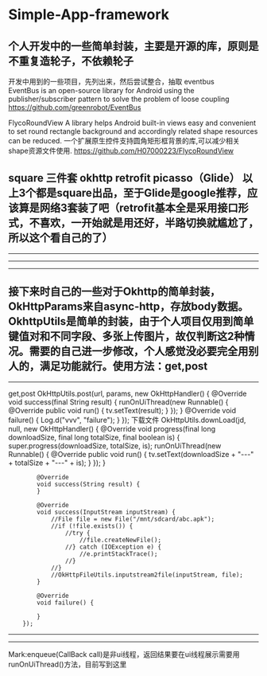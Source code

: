 # Simple-App-framework
个人开发中的一些简单封装，主要是开源的库，原则是不重复造轮子，不依赖轮子
-------------------------------------------------------------------------------------
开发中用到的一些项目，先列出来，然后尝试整合，抽取
eventbus         
EventBus is an open-source library for Android using the publisher/subscriber pattern to solve the problem of loose coupling             https://github.com/greenrobot/EventBus

FlycoRoundView
A library helps Android built-in views easy and convenient to set round rectangle background and accordingly related shape resources can be reduced. 一个扩展原生控件支持圆角矩形框背景的库,可以减少相关shape资源文件使用.
https://github.com/H07000223/FlycoRoundView

square 三件套    okhttp   retrofit   picasso（Glide）
以上3个都是square出品，至于Glide是google推荐，应该算是网络3套装了吧（retrofit基本全是采用接口形式，不喜欢，一开始就是用还好，半路切换就尴尬了，所以这个看自己的了）
-------------------------------------------------------------------------------------------------------------------------------------
-------------------------------------------------------------------------------------------------------------------------------------
-------------------------------------------------------------------------------------------------------------------------------------
-------------------------------------------------------------------------------------------------------------------------------------
接下来时自己的一些对于Okhttp的简单封装，OkHttpParams来自async-http，存放body数据。OkhttpUtils是简单的封装，由于个人项目仅用到简单键值对和不同字段、多张上传图片，故仅判断这2种情况。需要的自己进一步修改，个人感觉没必要完全用别人的，满足功能就行。使用方法：get,post
-------------------------------------------------------------------------------------------------------------------------------------
-------------------------------------------------------------------------------------------------------------------------------------
  get,post
             OkHttpUtils.post(url, params, new OkHttpHandler() {
             @Override
             void success(final String result) {
                runOnUiThread(new Runnable() {
                    @Override
                    public void run() {
                        tv.setText(result);
                    }
                });
               }
                @Override
                 void failure() {
                Log.d("vvv", "failure");
              }
              });
下载文件
               OkHttpUtils.downLoad(jd, null, new OkHttpHandler() {
            @Override
            void progress(final long downloadSize, final long totalSize, final boolean is) {
                super.progress(downloadSize, totalSize, is);
                runOnUiThread(new Runnable() {
                    @Override
                    public void run() {
                        tv.setText(downloadSize + "---" + totalSize + "---" + is);
                    }
                });
            }

            @Override
            void success(String result) {
            }

            @Override
            void success(InputStream inputStream) {
                //File file = new File("/mnt/sdcard/abc.apk");
                //if (!file.exists()) {
                    //try {
                        //file.createNewFile();
                    //} catch (IOException e) {
                        //e.printStackTrace();
                    //}
                //}
                //OkHttpFileUtils.inputstream2file(inputStream, file);
            }

            @Override
            void failure() {

            }
        });
-------------------------------------------------------------------------------------------------------------------------------------
-------------------------------------------------------------------------------------------------------------------------------------
Mark:enqueue(CallBack call)是非ui线程，返回结果要在ui线程展示需要用runOnUiThread()方法，目前写到这里
